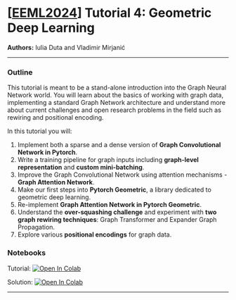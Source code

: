 # [[EEML2024](https://www.eeml.eu)] Tutorial 4: Geometric Deep Learning

**Authors:** Iulia Duta and Vladimir Mirjanić

--- 

### Outline

This tutorial is meant to be a stand-alone introduction into the Graph Neural Network world. You will learn about the basics of working with graph data, implementing a standard Graph Network architecture and understand more about current challenges and open research problems in the field such as rewiring and positional encoding.

In this tutorial you will:


1. Implement both a sparse and a dense version of **Graph Convolutional Network in Pytorch**.
2. Write a training pipeline for graph inputs including **graph-level representation** and **custom mini-batching**.
3. Improve the Graph Convolutional Network using attention mechanisms - **Graph Attention Network**.
4. Make our first steps into **Pytorch Geometric**, a library dedicated to geometric deep learning.
5. Re-implement **Graph Attention Network in Pytorch Geometric**.
6. Understand the **over-squashing challenge** and experiment with **two graph rewiring techniques**: Graph Transformer and Expander Graph Propagation.
7. Explore various **positional encodings** for graph data.

### Notebooks

Tutorial: [![Open In 
Colab](https://colab.research.google.com/assets/colab-badge.svg)](https://colab.research.google.com/github/eemlcommunity/PracticalSessions2024/blob/main/4_geometric_deep_learning/GDL_tutorial.ipynb)


Solution: [![Open In 
Colab](https://colab.research.google.com/assets/colab-badge.svg)](https://colab.research.google.com/github/eemlcommunity/PracticalSessions2024/blob/main/4_geometric_deep_learning/GDL_tutorial_solution.ipynb)

---
